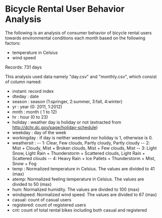# Bicycle Rental User Behavior Analysis 
The following is an analysis of consumer behavior of bicycle rental users towards environmental conditions each month based on the following factors:
- temperature in Celsius
- wind speed

Records: 731 days

This analysis used data namely "day.csv" and "monthly.csv", which consist of column named:
- instant: record index
- dteday : date
- season : season (1:springer, 2:summer, 3:fall, 4:winter)
- yr : year (0: 2011, 1:2012)
- mnth : month ( 1 to 12)
- hr : hour (0 to 23)
- holiday : weather day is holiday or not (extracted from http://dchr.dc.gov/page/holiday-schedule)
- weekday : day of the week
- workingday : if day is neither weekend nor holiday is 1, otherwise is 0.
- weathersit : 
-- 1: Clear, Few clouds, Partly cloudy, Partly cloudy
-- 2: Mist + Cloudy, Mist + Broken clouds, Mist + Few clouds, Mist
-- 3: Light Snow, Light Rain + Thunderstorm + Scattered clouds, Light Rain + Scattered clouds
-- 4: Heavy Rain + Ice Pallets + Thunderstorm + Mist, Snow + Fog
- temp : Normalized temperature in Celsius. The values are divided to 41 (max)
- atemp: Normalized feeling temperature in Celsius. The values are divided to 50 (max)
- hum: Normalized humidity. The values are divided to 100 (max)
- windspeed: Normalized wind speed. The values are divided to 67 (max)
- casual: count of casual users
- registered: count of registered users
- cnt: count of total rental bikes including both casual and registered

